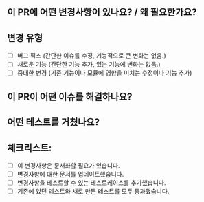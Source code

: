 <!--- Pull request의 변경 사항에 대한 요약을 적어주세요  --->
<!--- PR 내용이나 commit 메시지 안에는 @-mention으로 사람을 태그하지 말아주세요. (코멘트에 추가로 작성해주세요.) --->

## 이 PR에 어떤 변경사항이 있나요? / 왜 필요한가요?
<!--- 이 변경사항이 왜 필요한가요? 어떤 문제를 해결했나요? -->
<!--- 이 PR이 어떤 이슈와 연관이 있다면 이슈를 링크해주셔도 됩니다. -->
<!-- 
(issue를 태그하려면 `issue #<issue number>` 포맷으로 태그하면 자동으로 태그됩니다.)
-->

## 변경 유형
<!--- 코드에 어떤 유형의 변경이 이루어졌나요? 해당하는 박스 모두에 `x` 를 넣어주세요. -->
- [ ] 버그 픽스 (간단한 이슈를 수정, 기능적으로 큰 변화는 없음.)
- [ ] 새로운 기능 (간단한 기능 추가, 있는 기능에 변화는 없음.)
- [ ] 중대한 변경 (기존 기능이나 모듈에 영향을 미치는 수정이나 기능 추가)

## 이 PR이 어떤 이슈를 해결하나요?
<!--
(필요하다면 `fixes #<issue number>` 포맷을 추가해주세요. 그러면 PR이 merge 될 때 해당 issue를 close합니다.):

fixes # (주석 밖에 써주세요.)
-->

## 어떤 테스트를 거쳤나요?
<!--- 변경사항에 대해 어떻게 테스트를 했는지 자세히 적어주세요. -->
<!--- 테스트 환경과 테스트 종류 등에 대해 적어주세요. -->
<!--- 수정한 코드가 기존 코드에 영향을 미치는 부분 등 알아야 할 사항이 있다면 추가로 적어주세요.  -->

## 체크리스트:
<!--- 다음의 모든 사항을 살펴보고 해당하는 박스 모두에 `x`를 넣어주세요. -->
<!--- 혹시 불확실하거나 잘 모르겠다면, 주저 없이 문의해주세요. 도와 드릴게요! -->
- [ ] 이 변경사항은 문서화할 필요가 있습니다.
- [ ] 변경사항에 대한 문서를 업데이트했습니다.
- [ ] 변경사항을 테스트할 수 있는 테스트케이스를 추가했습니다.
- [ ] 기존에 있던 테스트와 새로 만든 테스트를 모두 통과했습니다. 
